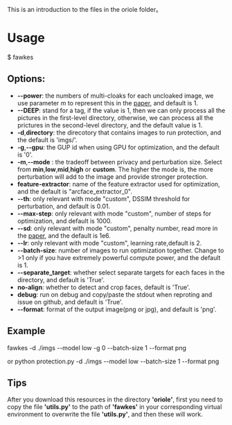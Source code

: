 This is an introduction to the files in the oriole folder。

# Usage
$ fawkes
## Options:
- **--power**: the numbers of multi-cloaks for each uncloaked image, we use parameter *m* to represent this in the [paper](https://arxiv.org/abs/2102.11502), and default is 1. 
- **--DEEP**: stand for a tag, if the value is 1, then we can only process all the pictures in the first-level directory, otherwise, we can process all the prictures in the second-level directory, and the default value is 1.
- **-d**,**directory**: the direcotory that contains images to run protection, and the default is 'imgs/'.
- **-g**,**--gpu**: the GUP id when using GPU for optimization, and the default is '0'.
- **-m**,**--mode** : the tradeoff between privacy and perturbation size. Select from **min**,**low**,**mid**,**high** or **custom**. The higher the mode is, the more perturbation will add to the image and provide stronger protection.
- **feature-extractor**: name of the feature extractor used for optimization, and the default is "arcface_extractor_0".
- **--th**: only relevant with mode "custom", DSSIM threshold for perturbation, and default is 0.01.
- **--max-step**: only relevant with mode "custom", number of steps for optimization, and default is 1000.
- **--sd**: only relevant with mode "custom", penalty number, read more in the [paper](https://www.usenix.org/conference/usenixsecurity20/presentation/shan), and the default is 1e6.
- **--lr**: only relevant with mode "custom", learning rate,default is 2.
- **--batch-size**: number of images to run optimization together. Change to >1 only if you have extremely powerful compute power, and the default is 1.
- **--separate_target**: whether select separate targets for each faces in the directory, and default is 'True'.
- **no-align**: whether to detect and crop faces, default is 'True'.
- **debug**: run on debug and copy/paste the stdout when reproting and issue on github, and default is 'True'.
- **--format**: format of the output image(png or jpg), and default is 'png'.

## Example
fawkes -d ./imgs --model low -g 0 --batch-size 1 --format png

or python protection.py -d ./imgs --model low --batch-size 1 --format png

## Tips
After you download this resources in the directory **'oriole'**, first you need to copy the file **'utils.py'** to the path of **'fawkes'** in your corresponding virtual environment to overwrite the file **'utils.py'**, and then these will work.
